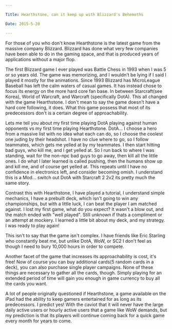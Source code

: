 ```yaml
---

Title: Hearthstone, can it keep up with Blizzard's Behemoths

Date: 2015-5-20

---
```


For those of you who don't know Hearthstone is the latest game from the
massive company Blizzard. Blizzard has done what very few companies have
been able to do in the gaming space, and that is produced years of
applications without a major flop.

The first Blizzard game I ever played was Battle Chess in 1993 when I
was 5 or so years old. The game was memorizing, and I wouldn't be lying
if I said I played it mostly for the animations. Since 1993 Blizzard has
MicroLeague Baseball has left the calm waters of casual games. It has
instead chose to focus its energy on the more hard core fan base. In
between Starcraft(see Korea), World of Warcraft, and Warcraft
(specifically DotA). This all changed with the game Hearthstone. I don't
mean to say the game doesn't have a hard core following, it does. What
this game possess that most of its predecessors don't is a certain
degree of approachability.

Lets me tell you about my first time playing DotA playing against human
opponents vs my first time playing Hearthstone. DotA... I choose a hero
from a massive list with no idea what each can do, so I choose the
coolest one juding by their headshot. I have no clue where to go, so I
follow teammates, which gets me yelled at by my teammates. I then start
hitting bad guys, who kill me, and I get yelled at. So I run back to
where I was standing, wait for the non-npc bad guys to go away, then
kill all the little ones. I do what I later learned is called pushing,
then the humans show up and kill me, and of course get yelled at. This
repeats until I have no confidence in electronics left, and consider
becoming omish. I understand this is a Mod... switch out DotA with
Starcraft 2 2v2 its pretty much the same story.

Contrast this with Hearthstone, I have played a tutorial, I understand
simple mechanics, I have a prebuilt deck, which isn't going to win any
championships, but with a little luck, I can beat the player I am
matched against. I lost my first game, what do you expect? It wasn't a
blow out, and the match ended with "well played". Still unknown if thats
a compliment or an attempt at mockery. I learned a little bit about my
deck, and my strategy. I was ready to play again!

This isn't to say that the game isn't complex. I have friends like Eric
Starling who constantly beat me, but unlike DotA, WoW, or SC2 I don't
feel as though I need to bury 10,000 hours in order to compete.

Another facet of the game that increases its approachability is cost,
it's free! Now of course you can buy additional cards(5 random cards in
a deck), you can also purchase single player campaigns. None of these
things are necessary to gather all the cards, though. Simply playing for
an extended period of time will gain you enough in game currency to buy
all the cards you want.

A lot of people originally questioned if Hearthstone, a game available
on the iPad had the ability to keep gamers entertained for as long as
its predecessors. I predict yes! With the caviot that it will never have
the large daily active users or hourly active users that a game like WoW
demands, but my prediction is that its players will continue coming back
for a quick game every month for years to come.